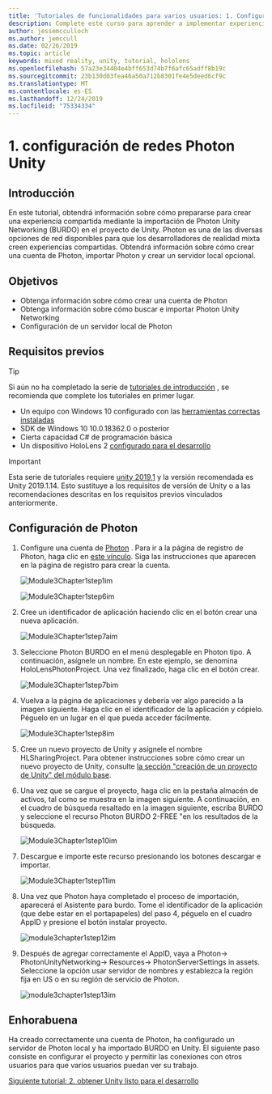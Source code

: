 ```yaml
---
title: 'Tutoriales de funcionalidades para varios usuarios: 1. Configuración de redes Photon Unity'
description: Complete este curso para aprender a implementar experiencias compartidas multiusuario en una aplicación de HoloLens 2.
author: jessemcculloch
ms.author: jemccull
ms.date: 02/26/2019
ms.topic: article
keywords: mixed reality, unity, tutorial, hololens
ms.openlocfilehash: 57a23e34404e4bff653d74b7f6afc65adff8b19c
ms.sourcegitcommit: 23b130d03fea46a50a712b8301fe4e5deed6cf9c
ms.translationtype: MT
ms.contentlocale: es-ES
ms.lasthandoff: 12/24/2019
ms.locfileid: "75334334"
---
```

# <a name="1-setting-up-photon-unity-networking"></a>1. configuración de redes Photon Unity

## <a name="overview"></a>Introducción

En este tutorial, obtendrá información sobre cómo prepararse para crear una experiencia compartida mediante la importación de Photon Unity Networking (BURDO) en el proyecto de Unity. Photon es una de las diversas opciones de red disponibles para que los desarrolladores de realidad mixta creen experiencias compartidas. Obtendrá información sobre cómo crear una cuenta de Photon, importar Photon y crear un servidor local opcional.

## <a name="objectives"></a>Objetivos

* Obtenga información sobre cómo crear una cuenta de Photon
* Obtenga información sobre cómo buscar e importar Photon Unity Networking
* Configuración de un servidor local de Photon

## <a name="prerequisites"></a>Requisitos previos

>[!TIP]
>Si aún no ha completado la serie de [tutoriales de introducción](mrlearning-base.md) , se recomienda que complete los tutoriales en primer lugar.

* Un equipo con Windows 10 configurado con las [herramientas correctas instaladas](install-the-tools.md)
* SDK de Windows 10 10.0.18362.0 o posterior
* Cierta capacidad C# de programación básica
* Un dispositivo HoloLens 2 [configurado para el desarrollo](using-visual-studio.md#enabling-developer-mode)

>[!IMPORTANT]
>Esta serie de tutoriales requiere <a href="https://unity3d.com/get-unity/download/archive" target="_blank">unity 2019,1</a> y la versión recomendada es Unity 2019.1.14. Esto sustituye a los requisitos de versión de Unity o a las recomendaciones descritas en los requisitos previos vinculados anteriormente.

## <a name="setting-up-photon"></a>Configuración de Photon

1. Configure una cuenta de [Photon](https://dashboard.photonengine.com//Account/SignUp) . Para ir a la página de registro de Photon, haga clic en [este vínculo](https://dashboard.photonengine.com//Account/SignUp). Siga las instrucciones que aparecen en la página de registro para crear la cuenta.

    ![Module3Chapter1step1im](images/module3chapter1step1im.PNG)

    ![Module3Chapter1step6im](images/module3chapter1step6im.PNG)

2. Cree un identificador de aplicación haciendo clic en el botón crear una nueva aplicación.

    ![Module3Chapter1step7aim](images/module3chapter1step7aim.PNG)

3. Seleccione Photon BURDO en el menú desplegable en Photon tipo. A continuación, asígnele un nombre. En este ejemplo, se denomina HoloLensPhotonProject. Una vez finalizado, haga clic en el botón crear.

    ![Module3Chapter1step7bim](images/module3chapter1step7bim.PNG)

4. Vuelva a la página de aplicaciones y debería ver algo parecido a la imagen siguiente. Haga clic en el identificador de la aplicación y cópielo. Péguelo en un lugar en el que pueda acceder fácilmente.  

    ![Module3Chapter1step8im](images/module3chapter1step8im.PNG)

5. Cree un nuevo proyecto de Unity y asígnele el nombre HLSharingProject. Para obtener instrucciones sobre cómo crear un nuevo proyecto de Unity, consulte [la sección "creación de un proyecto de Unity" del módulo base](https://docs.microsoft.com//windows/mixed-reality/mrlearning-base-ch1#create-new-unity-project). 

6. Una vez que se cargue el proyecto, haga clic en la pestaña almacén de activos, tal como se muestra en la imagen siguiente. A continuación, en el cuadro de búsqueda resaltado en la imagen siguiente, escriba BURDO y seleccione el recurso Photon BURDO 2-FREE "en los resultados de la búsqueda.

    ![Module3Chapter1step10im](images/module3chapter1step10im.PNG)

7. Descargue e importe este recurso presionando los botones descargar e importar.

    ![Module3Chapter1step11im](images/module3chapter1step11im.PNG)

8. Una vez que Photon haya completado el proceso de importación, aparecerá el Asistente para burdo. Tome el identificador de la aplicación (que debe estar en el portapapeles) del paso 4, péguelo en el cuadro AppID y presione el botón instalar proyecto.

    ![module3chapter1step12im](images/module3chapter1step12im.PNG)

9. Después de agregar correctamente el AppID, vaya a Photon-> PhotonUnityNetworking-> Resources-> PhotonServerSettings in assets. Seleccione la opción usar servidor de nombres y establezca la región fija en US o en su región de servicio de Photon.

    ![module3chapter1step13im](images/module3chapter1step13im.PNG)

## <a name="congratulations"></a>Enhorabuena

Ha creado correctamente una cuenta de Photon, ha configurado un servidor de Photon local y ha importado BURDO en Unity. El siguiente paso consiste en configurar el proyecto y permitir las conexiones con otros usuarios para que varios usuarios puedan ver su trabajo.

[Siguiente tutorial: 2. obtener Unity listo para el desarrollo](mrlearning-sharing(photon)-ch2.md)
